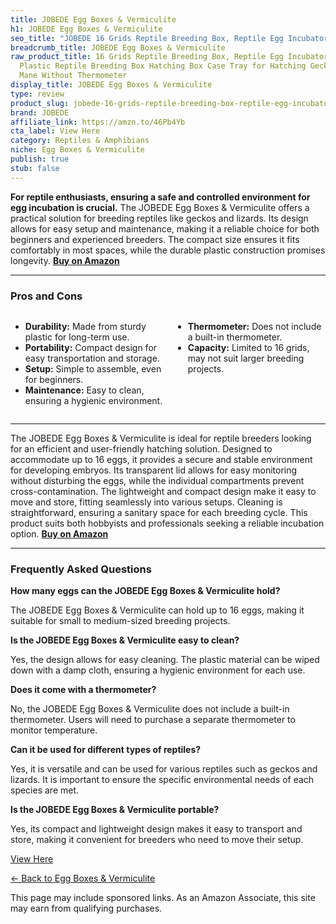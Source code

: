 ```yaml
---
title: JOBEDE Egg Boxes & Vermiculite
h1: JOBEDE Egg Boxes & Vermiculite
seo_title: "JOBEDE 16 Grids Reptile Breeding Box, Reptile Egg Incubator\u2026"
breadcrumb_title: JOBEDE Egg Boxes & Vermiculite
raw_product_title: 16 Grids Reptile Breeding Box, Reptile Egg Incubator Professional
  Plastic Reptile Breeding Box Hatching Box Case Tray for Hatching Gecko Lizards Lions
  Mane Without Thermometer
display_title: JOBEDE Egg Boxes & Vermiculite
type: review
product_slug: jobede-16-grids-reptile-breeding-box-reptile-egg-incubator-professional-b15fdfd8
brand: JOBEDE
affiliate_link: https://amzn.to/46Pb4Yb
cta_label: View Here
category: Reptiles & Amphibians
niche: Egg Boxes & Vermiculite
publish: true
stub: false
---
```


<div id="intro" class="full-width">
  <p><strong>For reptile enthusiasts, ensuring a safe and controlled environment for egg incubation is crucial.</strong> The JOBEDE Egg Boxes & Vermiculite offers a practical solution for breeding reptiles like geckos and lizards. Its design allows for easy setup and maintenance, making it a reliable choice for both beginners and experienced breeders. The compact size ensures it fits comfortably in most spaces, while the durable plastic construction promises longevity. <a href="https://amzn.to/46Pb4Yb" rel="nofollow sponsored noopener" target="_blank"><strong>Buy on Amazon</strong></a></p>
</div>

<hr />
<h3 id="pros-cons">Pros and Cons</h3>
<div class="pc-grid" style="display:grid;grid-template-columns:1fr 1fr;gap:16px;">
  <ul>
    <li><strong>Durability:</strong> Made from sturdy plastic for long-term use.</li>
    <li><strong>Portability:</strong> Compact design for easy transportation and storage.</li>
    <li><strong>Setup:</strong> Simple to assemble, even for beginners.</li>
    <li><strong>Maintenance:</strong> Easy to clean, ensuring a hygienic environment.</li>
  </ul>
  <ul>
    <li><strong>Thermometer:</strong> Does not include a built-in thermometer.</li>
    <li><strong>Capacity:</strong> Limited to 16 grids, may not suit larger breeding projects.</li>
  </ul>
</div>
<hr />

<div class="full-width">
  <p>The JOBEDE Egg Boxes & Vermiculite is ideal for reptile breeders looking for an efficient and user-friendly hatching solution. Designed to accommodate up to 16 eggs, it provides a secure and stable environment for developing embryos. Its transparent lid allows for easy monitoring without disturbing the eggs, while the individual compartments prevent cross-contamination. The lightweight and compact design make it easy to move and store, fitting seamlessly into various setups. Cleaning is straightforward, ensuring a sanitary space for each breeding cycle. This product suits both hobbyists and professionals seeking a reliable incubation option. <a href="https://amzn.to/46Pb4Yb" rel="nofollow sponsored noopener" target="_blank"><strong>Buy on Amazon</strong></a></p>
</div>

<hr />
<h3 id="faqs">Frequently Asked Questions</h3>

<p><strong>How many eggs can the JOBEDE Egg Boxes & Vermiculite hold?</strong></p>
<p>The JOBEDE Egg Boxes & Vermiculite can hold up to 16 eggs, making it suitable for small to medium-sized breeding projects.</p>

<p><strong>Is the JOBEDE Egg Boxes & Vermiculite easy to clean?</strong></p>
<p>Yes, the design allows for easy cleaning. The plastic material can be wiped down with a damp cloth, ensuring a hygienic environment for each use.</p>

<p><strong>Does it come with a thermometer?</strong></p>
<p>No, the JOBEDE Egg Boxes & Vermiculite does not include a built-in thermometer. Users will need to purchase a separate thermometer to monitor temperature.</p>

<p><strong>Can it be used for different types of reptiles?</strong></p>
<p>Yes, it is versatile and can be used for various reptiles such as geckos and lizards. It is important to ensure the specific environmental needs of each species are met.</p>

<p><strong>Is the JOBEDE Egg Boxes & Vermiculite portable?</strong></p>
<p>Yes, its compact and lightweight design makes it easy to transport and store, making it convenient for breeders who need to move their setup.</p>
<p><a class="btn" href="https://amzn.to/46Pb4Yb" target="_blank" rel="nofollow sponsored noopener">View Here</a></p>
<p><a href="/roundups/reptiles-amphibians/egg-boxes-vermiculite/">← Back to Egg Boxes & Vermiculite</a></p>
<aside class="disclosure">This page may include sponsored links. As an Amazon Associate, this site may earn from qualifying purchases.</aside>
